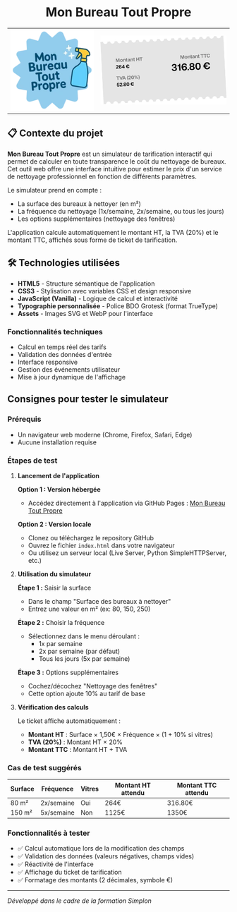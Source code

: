 <style>
  table, td {
    border: none !important;
  }
</style>

<div align="center">
  <h1>Mon Bureau Tout Propre</h1>
  <table>
    <tr>
      <td align="left">
        <img src="assets/images/logo-badge.webp" alt="Logo Mon Bureau Tout Propre" width="200">
      </td>
      <td align="right">
        <img src="assets/images/ticket-exemple.webp" alt="Exemple de ticket de tarification" width="300">
      </td>
    </tr>
  </table>
</div>

## 📋 Contexte du projet

**Mon Bureau Tout Propre** est un simulateur de tarification interactif qui permet de calculer en toute transparence le coût du nettoyage de bureaux. Cet outil web offre une interface intuitive pour estimer le prix d'un service de nettoyage professionnel en fonction de différents paramètres.

Le simulateur prend en compte :

- La surface des bureaux à nettoyer (en m²)
- La fréquence du nettoyage (1x/semaine, 2x/semaine, ou tous les jours)
- Les options supplémentaires (nettoyage des fenêtres)

L'application calcule automatiquement le montant HT, la TVA (20%) et le montant TTC, affichés sous forme de ticket de tarification.

## 🛠️ Technologies utilisées

- **HTML5** - Structure sémantique de l'application
- **CSS3** - Stylisation avec variables CSS et design responsive
- **JavaScript (Vanilla)** - Logique de calcul et interactivité
- **Typographie personnalisée** - Police BDO Grotesk (format TrueType)
- **Assets** - Images SVG et WebP pour l'interface

### Fonctionnalités techniques

- Calcul en temps réel des tarifs
- Validation des données d'entrée
- Interface responsive
- Gestion des événements utilisateur
- Mise à jour dynamique de l'affichage

## Consignes pour tester le simulateur

### Prérequis

- Un navigateur web moderne (Chrome, Firefox, Safari, Edge)
- Aucune installation requise

### Étapes de test

1. **Lancement de l'application**

   **Option 1 : Version hébergée**

   - Accédez directement à l'application via GitHub Pages : [Mon Bureau Tout Propre](https://heyanto.github.io/mon-bureau-tout-propre/)

   **Option 2 : Version locale**

   - Clonez ou téléchargez le repository GitHub
   - Ouvrez le fichier `index.html` dans votre navigateur
   - Ou utilisez un serveur local (Live Server, Python SimpleHTTPServer, etc.)

2. **Utilisation du simulateur**

   **Étape 1 :** Saisir la surface

   - Dans le champ "Surface des bureaux à nettoyer"
   - Entrez une valeur en m² (ex: 80, 150, 250)

   **Étape 2 :** Choisir la fréquence

   - Sélectionnez dans le menu déroulant :
     - 1x par semaine
     - 2x par semaine (par défaut)
     - Tous les jours (5x par semaine)

   **Étape 3 :** Options supplémentaires

   - Cochez/décochez "Nettoyage des fenêtres"
   - Cette option ajoute 10% au tarif de base

3. **Vérification des calculs**

   Le ticket affiche automatiquement :

   - **Montant HT** : Surface × 1,50€ × Fréquence × (1 + 10% si vitres)
   - **TVA (20%)** : Montant HT × 20%
   - **Montant TTC** : Montant HT + TVA

### Cas de test suggérés

| Surface | Fréquence  | Vitres | Montant HT attendu | Montant TTC attendu |
| ------- | ---------- | ------ | ------------------ | ------------------- |
| 80 m²   | 2x/semaine | Oui    | 264€               | 316.80€             |
| 150 m²  | 5x/semaine | Non    | 1125€              | 1350€               |

### Fonctionnalités à tester

- ✅ Calcul automatique lors de la modification des champs
- ✅ Validation des données (valeurs négatives, champs vides)
- ✅ Réactivité de l'interface
- ✅ Affichage du ticket de tarification
- ✅ Formatage des montants (2 décimales, symbole €)

---

_Développé dans le cadre de la formation Simplon_
